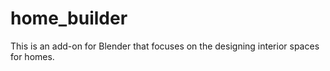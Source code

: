 # home_builder
This is an add-on for Blender that focuses on the designing interior spaces for homes.

